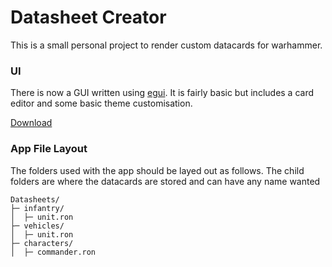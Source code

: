 # Datasheet Creator


This is a small personal project to render custom datacards for warhammer. 


### UI

There is now a GUI written using [egui](https://crates.io/crates/egui). It is fairly basic but includes a card editor and some basic theme customisation.

[Download](https://github.com/hindlet/datasheet_creator/releases/download/v1.0/datasheet_creator.exe)


### App File Layout

The folders used with the app should be layed out as follows. The child folders are where the datacards are stored and can have any name wanted

```
Datasheets/
├─ infantry/
│  ├─ unit.ron
├─ vehicles/
│  ├─ unit.ron
├─ characters/
│  ├─ commander.ron
```